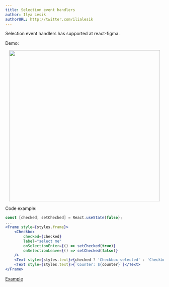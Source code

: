 ```yaml
---
title: Selection event handlers
author: Ilya Lesik
authorURL: http://twitter.com/ilialesik
---
```


Selection event handlers has supported at react-figma. 

Demo:

<p align="center"><img src="https://media.giphy.com/media/j2Rh9Ww5nKvwowB5gi/giphy.gif" width="480"></p>

Code example:

```jsx
const [checked, setChecked] = React.useState(false);
...
<Frame style={styles.frame}>                                                                   
    <Checkbox                                                                                  
        checked={checked}                                                                      
        label="select me"                                                                      
        onSelectionEnter={() => setChecked(true)}                                              
        onSelectionLeave={() => setChecked(false)}                                             
    />                                                                                         
    <Text style={styles.text}>{checked ? 'Checkbox selected' : 'Checkbox not selected'}</Text> 
    <Text style={styles.text}>{`Counter: ${counter}`}</Text>                                   
</Frame>                                                                                         
```

[Example](https://github.com/react-figma/react-figma/tree/master/examples/interactive)
